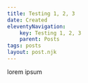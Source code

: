 ```yaml
---
title: Testing 1, 2, 3
date: Created
eleventyNavigation:
	key: Testing 1, 2, 3
	parent: Posts
tags: posts
layout: post.njk
---
```


lorem ipsum
